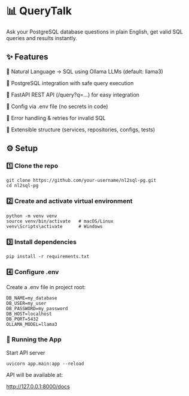 # 📊 QueryTalk 
Ask your PostgreSQL database questions in plain English, get valid SQL queries and results instantly.

## ✨ Features

🔹 Natural Language → SQL using Ollama LLMs (default: llama3)

🔹 PostgreSQL integration with safe query execution

🔹 FastAPI REST API (/query?q=...) for easy integration

🔹 Config via .env file (no secrets in code)

🔹 Error handling & retries for invalid SQL

🔹 Extensible structure (services, repositories, configs, tests)

## ⚙️ Setup
### 1️⃣ Clone the repo

```
git clone https://github.com/your-username/nl2sql-pg.git
cd nl2sql-pg
```

### 2️⃣ Create and activate virtual environment
```
python -m venv venv
source venv/bin/activate   # macOS/Linux
venv\Scripts\activate      # Windows
```

### 3️⃣ Install dependencies
```
pip install -r requirements.txt
```

### 4️⃣ Configure .env

Create a .env file in project root:
```
DB_NAME=my_database
DB_USER=my_user
DB_PASSWORD=my_password
DB_HOST=localhost
DB_PORT=5432
OLLAMA_MODEL=llama3
```

### 🚀 Running the App

Start API server
```
uvicorn app.main:app --reload
```


API will be available at:
 
http://127.0.0.1:8000/docs